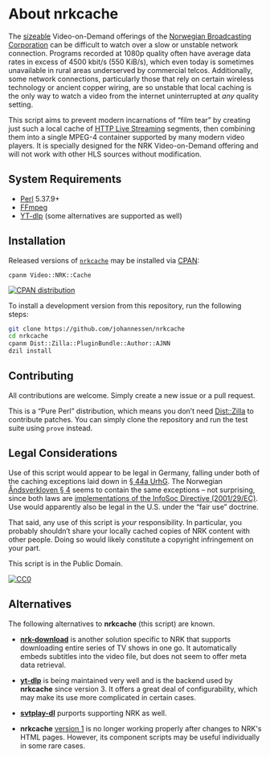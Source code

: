 About nrkcache
==============

The [sizeable](https://nrkbeta.no/2015/03/02/50-000-tv-program-nar-du-vil/)
Video-on-Demand offerings of the [Norwegian Broadcasting Corporation](https://www.nrk.no/)
can be difficult to watch over a slow or unstable network connection. Programs
recorded at 1080p quality often have average data rates in excess of
4500 kbit/s (550 KiB/s), which even today is sometimes unavailable in rural areas
underserved by commercial telcos. Additionally, some network connections,
particularly those that rely on certain wireless technology or ancient copper
wiring, are so unstable that local caching is the only way to watch a video
from the internet uninterrupted at *any* quality setting.

This script aims to prevent modern incarnations of “film tear” by creating
just such a local cache of [HTTP Live Streaming](https://en.wikipedia.org/wiki/HTTP_Live_Streaming)
segments, then combining them into a single MPEG-4 container supported by many
modern video players. It is specially designed for the NRK Video-on-Demand
offering and will not work with other HLS sources without modification.


System Requirements
-------------------

- [Perl](https://www.perl.org/) 5.37.9+
- [FFmpeg](https://ffmpeg.org/)
- [YT-dlp](https://github.com/yt-dlp/yt-dlp#readme)
  (some alternatives are supported as well)


Installation
------------

Released versions of [`nrkcache`](https://metacpan.org/release/Video-NRK-Cache)
may be installed via [CPAN](https://www.cpan.org/modules/INSTALL.html):

	cpanm Video::NRK::Cache

[![CPAN distribution](https://badge.fury.io/pl/Video-NRK-Cache.svg)](https://badge.fury.io/pl/Video-NRK-Cache)

To install a development version from this repository, run the following steps:

```sh
git clone https://github.com/johannessen/nrkcache
cd nrkcache
cpanm Dist::Zilla::PluginBundle::Author::AJNN
dzil install
```


Contributing
------------

All contributions
are welcome. Simply create a new issue or a pull request.

This is a “Pure Perl” distribution, which means you don’t need
[Dist::Zilla][] to contribute patches. You can simply clone
the repository and run the test suite using `prove` instead.

[Dist::Zilla]: https://metacpan.org/release/Dist-Zilla


Legal Considerations
--------------------

Use of this script would appear to be legal in Germany, falling under both of
the caching exceptions laid down in [§ 44a UrhG](http://www.gesetze-im-internet.de/urhg/__44a.html).
The Norwegian [Åndsverkloven § 4](https://lovdata.no/dokument/NL/lov/2018-06-15-40#%C2%A74)
seems to contain the same exceptions – not surprising, since both laws are
[implementations of the InfoSoc Directive (2001/29/EC)](http://copyrightexceptions.eu/).
Use would apparently also be legal in the U.S. under the “fair use” doctrine.

That said, any use of this script is *your* responsibility. In particular, you
probably shouldn’t share your locally cached copies of NRK content with other
people. Doing so would likely constitute a copyright infringement on your
part.

This script is in the Public Domain.

[![CC0](https://licensebuttons.net/p/zero/1.0/80x15.png)](https://creativecommons.org/publicdomain/zero/1.0/)


Alternatives
------------

The following alternatives to **nrkcache** (this script) are known.

- [**nrk-download**](https://github.com/marhoy/nrk-download) is another
  solution specific to NRK that supports downloading entire series of
  TV shows in one go. It automatically embeds subtitles into the video
  file, but does not seem to offer meta data retrieval.

- [**yt-dlp**](https://github.com/yt-dlp/yt-dlp) is being
  maintained very well and is the backend used by **nrkcache** since
  version 3. It offers a great deal of configurability, which may make
  its use more complicated in certain cases.

- [**svtplay-dl**](https://github.com/spaam/svtplay-dl) purports
  supporting NRK as well.

- **nrkcache** [version 1](https://github.com/johannessen/nrkcache/tree/all_segments)
  is no longer working properly after changes to NRK's HTML pages.
  However, its component scripts may be useful individually in some
  rare cases.
